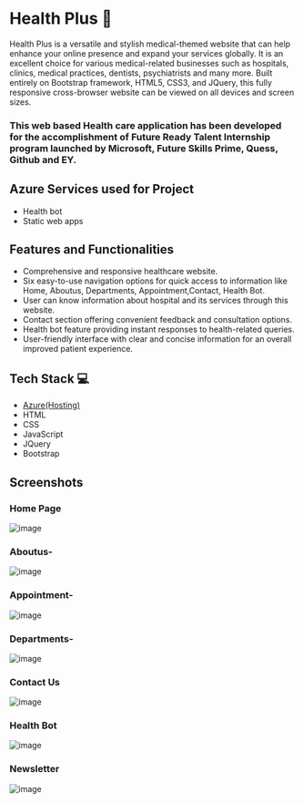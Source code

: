 # Health Plus 🏥
Health Plus is a versatile and stylish medical-themed website that can help enhance your online presence and expand your services globally. It is an excellent choice for various medical-related businesses such as hospitals, clinics, medical practices, dentists, psychiatrists and many more. Built entirely on Bootstrap framework, HTML5, CSS3, and JQuery, this fully responsive cross-browser website can be viewed on all devices and screen sizes. 

### This web based Health care application has been developed for the accomplishment of Future Ready Talent Internship program launched by Microsoft, Future Skills Prime, Quess, Github and EY.


## Azure Services used for Project

- Health bot
- Static web apps

## Features and Functionalities 

- Comprehensive and responsive healthcare website.
- Six easy-to-use navigation options for quick access to information like Home, Aboutus, Departments, Appointment,Contact, Health Bot.
- User can know information about hospital and its services through this website.
- Contact section offering convenient feedback and consultation options.
- Health bot feature providing instant responses to health-related queries.
- User-friendly interface with clear and concise information for an overall improved patient experience.

## Tech Stack 💻

- [Azure(Hosting)](https://azure.microsoft.com/en-in/features/azure-portal/)
- HTML
- CSS
- JavaScript
- JQuery
- Bootstrap

## Screenshots

### Home Page
![image](https://user-images.githubusercontent.com/95332722/236004813-7d136e25-8484-48de-98a0-69c25d3126c9.png)

### Aboutus-
![image](https://user-images.githubusercontent.com/95332722/236004899-088b4911-b619-424d-bda4-c0aa922e69bc.png)

### Appointment-
![image](https://user-images.githubusercontent.com/95332722/236004983-9cfbdd2b-683d-4582-b82f-307af26592e2.png)

### Departments-
![image](https://user-images.githubusercontent.com/95332722/236005097-78fd6c7f-f6d1-4909-9163-22037bffce25.png)

### Contact Us
![image](https://user-images.githubusercontent.com/95332722/236005311-c594dfd3-362b-41cb-a5f4-cfd5b4981216.png)

### Health Bot
![image](https://user-images.githubusercontent.com/95332722/236005451-e18d548f-6a3e-47d4-a69f-6c97da05cbd1.png)

### Newsletter
![image](https://user-images.githubusercontent.com/95332722/236005591-1b4b8939-1326-44a7-aae4-ba941e3734b2.png)

